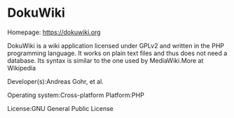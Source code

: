 DokuWiki
========

Homepage: https://dokuwiki.org

DokuWiki is a wiki application licensed under GPLv2 and written in the PHP programming language. It works on plain text files and thus does not need a database. Its syntax is similar to the one used by MediaWiki.More at Wikipedia

Developer(s):Andreas Gohr, et al.

Operating system:Cross-platform
Platform:PHP

License:GNU General Public License
